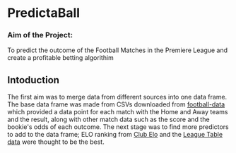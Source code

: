 # PredictaBall

### Aim of the Project: 
To predict the outcome of the Football Matches in the Premiere League and create a profitable betting algorithim

## Intoduction
The first aim was to merge data from different sources into one data frame.
The base data frame was made from CSVs downloaded from [football-data](https://www.football-data.co.uk/) which provided a data point for each match with the Home and Away teams and the result, along with other match data such as the score and the bookie's odds of each outcome.
The next stage was to find more predictors to add to the data frame; ELO ranking from [Club Elo](http://clubelo.com/) and the [League Table data](https://www.twtd.co.uk/league-tables/competition:premier-league/daterange/) were thought to be the best.

